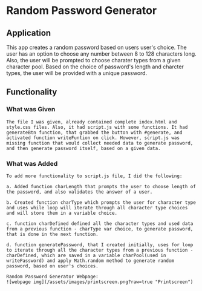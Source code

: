 # Random Password Generator

## Application
   This app creates a random password based on users user's choice. The user has an option to choose any number between 8 to 128 characters long. Also, the user will be prompted to choose charater types from a given character pool. Based on the choice of password's length and charcter types, the user will be provided with a unique password.

## Functionality

### What was Given
    The file I was given, already contained complete index.html and style.css files. Also, it had script.js with some functions. It had generateBtn function, that grabbed the button with #generate, and activated function writeFuntion on click. However, script.js was missing function that would collect needed data to generate password, and then generate password itself, based on a given data.

### What was Added
    To add more functionality to script.js file, I did the following:

    a. Added function charLength that prompts the user to choose length of the password, and also validates the answer of a user.

    b. Created function charType which prompts the user for character type and uses while loop will iterate through all character type choices and will store them in a variable choice.

    c. function charDefined defined all the character types and used data from a previous function - charType var choice, to generate password, that is done in the next function.

    d. function generatePassword, that I created initially, uses for loop to iterate through all the character types from a previous function - charDefined, which are saved in a variable charPool(used in writePassword) and apply Math.random method to generate random password, based on user's choices.
    
    Random Password Generator Webpage:
    ![webpage img](/assets/images/printscreen.png?raw=true "Printscreen")

